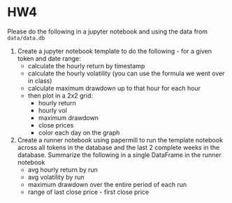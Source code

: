 # HW4
Please do the following in a jupyter notebook and using the data from `data/data.db`

1. Create a jupyter notebook template to do the following - for a given token and date range:
    - calculate the hourly return by timestamp
    - calculate the hourly volatility (you can use the formula we went over in class)
    - calculate maximum drawdown up to that hour for each hour
    - then plot in a 2x2 grid:
        - hourly return
        - hourly vol
        - maximum drawdown
        - close prices
        - color each day on the graph
2. Create a runner notebook using papermill to run the template notebook across all tokens in the database and the last 2 complete weeks in the database.  Summarize the following in a single DataFrame in the runner notebook
    - avg hourly return by run
    - avg volatility by run
    - maximum drawdown over the entire period of each run
    - range of last close price - first close price
